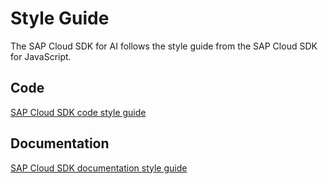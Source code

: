 # Style Guide

The SAP Cloud SDK for AI follows the style guide from the SAP Cloud SDK for JavaScript.

## Code

[SAP Cloud SDK code style guide](https://github.com/SAP/cloud-sdk-js/blob/main/STYLEGUIDE.md)

## Documentation

[SAP Cloud SDK documentation style guide](https://github.com/SAP/cloud-sdk/blob/main/STYLEGUIDE.md)
